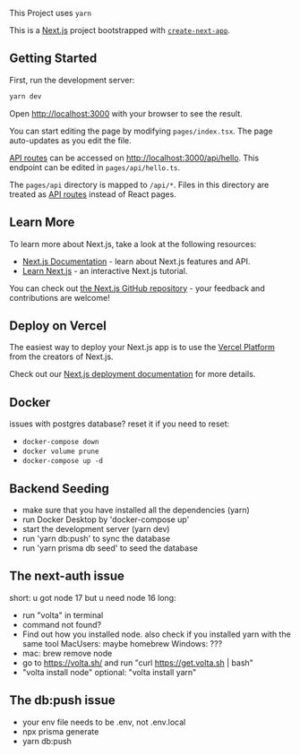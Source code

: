 This Project uses `yarn`

This is a [Next.js](https://nextjs.org/) project bootstrapped with [`create-next-app`](https://github.com/vercel/next.js/tree/canary/packages/create-next-app).

## Getting Started

First, run the development server:

```bash
yarn dev
```

Open [http://localhost:3000](http://localhost:3000) with your browser to see the result.

You can start editing the page by modifying `pages/index.tsx`. The page auto-updates as you edit the file.

[API routes](https://nextjs.org/docs/api-routes/introduction) can be accessed on [http://localhost:3000/api/hello](http://localhost:3000/api/hello). This endpoint can be edited in `pages/api/hello.ts`.

The `pages/api` directory is mapped to `/api/*`. Files in this directory are treated as [API routes](https://nextjs.org/docs/api-routes/introduction) instead of React pages.

## Learn More

To learn more about Next.js, take a look at the following resources:

- [Next.js Documentation](https://nextjs.org/docs) - learn about Next.js features and API.
- [Learn Next.js](https://nextjs.org/learn) - an interactive Next.js tutorial.

You can check out [the Next.js GitHub repository](https://github.com/vercel/next.js/) - your feedback and contributions are welcome!

## Deploy on Vercel

The easiest way to deploy your Next.js app is to use the [Vercel Platform](https://vercel.com/new?utm_medium=default-template&filter=next.js&utm_source=create-next-app&utm_campaign=create-next-app-readme) from the creators of Next.js.

Check out our [Next.js deployment documentation](https://nextjs.org/docs/deployment) for more details.

## Docker

issues with postgres database? reset it
if you need to reset:

- `docker-compose down`
- `docker volume prune`
- `docker-compose up -d`

## Backend Seeding

- make sure that you have installed all the dependencies (yarn)
- run Docker Desktop by 'docker-compose up'
- start the development server (yarn dev)
- run 'yarn db:push' to sync the database
- run 'yarn prisma db seed' to seed the database

## The next-auth issue

short: u got node 17 but u need node 16
long:

- run "volta" in terminal
- command not found?
- Find out how you installed node.
  also check if you installed yarn with the same tool
  MacUsers: maybe homebrew
  Windows: ???
- mac: brew remove node
- go to https://volta.sh/ and run "curl https://get.volta.sh | bash"
- "volta install node"
  optional: "volta install yarn"

## The db:push issue

- your env file needs to be .env, not .env.local
- npx prisma generate
- yarn db:push
